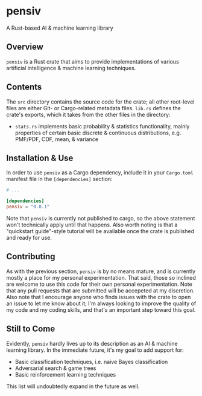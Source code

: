 # pensiv
A Rust-based AI & machine learning library

## Overview
`pensiv` is a Rust crate that aims to provide implementations of various artificial intelligence & machine learning techniques.

## Contents
The `src` directory contains the source code for the crate; all other root-level files are either Git- or Cargo-related metadata files. `lib.rs` defines the crate's exports, which it takes from the other files in the directory:
* `stats.rs` implements basic probability & statistics functionality, mainly properties of certain basic discrete & continuous distributions, e.g. PMF/PDF, CDF, mean, & variance

## Installation & Use
In order to use `pensiv` as a Cargo dependency, include it in your `Cargo.toml` manifest file in the `[dependencies]` section:
```toml
# ...

[dependencies]
pensiv = "0.0.1"
```

Note that `pensiv` is currently not published to cargo, so the above statement won't technically apply until that happens. Also worth noting is that a "quickstart guide"-style tutorial will be available once the crate is published and ready for use.

## Contributing
As with the previous section, `pensiv` is by no means mature, and is currently mostly a place for my personal experimentation. That said, those so inclined are welcome to use this code for their own personal experimentation. Note that any pull requests that are submitted will be accepeted at my discretion. Also note that I encourage anyone who finds issues with the crate to open an issue to let me know about it; I'm always looking to improve the quality of my code and my coding skills, and that's an important step toward this goal.

## Still to Come
Evidently, `pensiv` hardly lives up to its description as an AI & machine learning library. In the immediate future, it's my goal to add support for:
* Basic classification techniques, i.e. naive Bayes classification
* Adversarial search & game trees
* Basic reinforcement learning techniques

This list will undoubtedly expand in the future as well.
